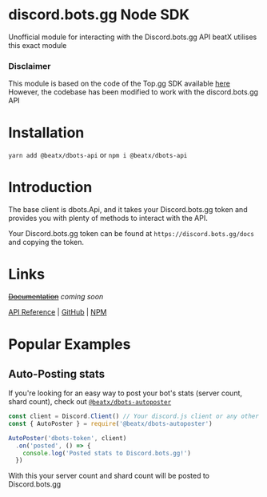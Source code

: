 # discord.bots.gg Node SDK

Unofficial module for interacting with the Discord.bots.gg API
beatX utilises this exact module

### Disclaimer

This module is based on the code of the Top.gg SDK available [here](https://github.com/top-gg/node-sdk)
However, the codebase has been modified to work with the discord.bots.gg API

# Installation

`yarn add @beatx/dbots-api` or `npm i @beatx/dbots-api`

# Introduction

The base client is dbots.Api, and it takes your Discord.bots.gg token and provides you with plenty of methods to interact with the API.

Your Discord.bots.gg token can be found at `https://discord.bots.gg/docs` and copying the token.

# Links

[~~Documentation~~](#) *coming soon*

[API Reference](https://discord.bots.gg/docs/endpoints) | [GitHub](https://github.com/beatx-bot/discordbots-node-sdk) | [NPM](https://npmjs.com/package/@beatx/dbots-sdk)

# Popular Examples

## Auto-Posting stats

If you're looking for an easy way to post your bot's stats (server count, shard count), check out [`@beatx/dbots-autoposter`](https://github.com/beatx-bot/discordbots-autoposter)

```js
const client = Discord.Client() // Your discord.js client or any other
const { AutoPoster } = require('@beatx/dbots-autoposter')

AutoPoster('dbots-token', client)
  .on('posted', () => {
    console.log('Posted stats to Discord.bots.gg!')
  })
```
With this your server count and shard count will be posted to Discord.bots.gg
